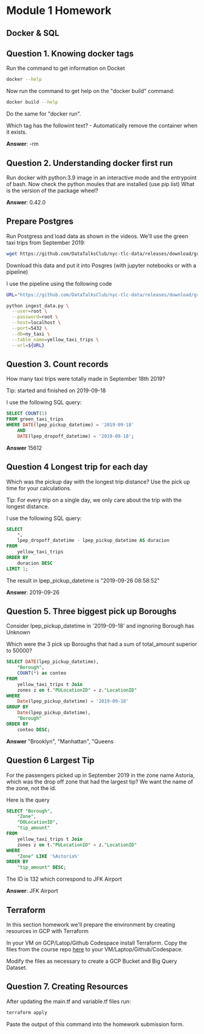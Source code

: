 # Module 1 Homework

## Docker & SQL

## Question 1. Knowing docker tags

Run the command to get information on Docket

```bash
docker --help
```
Now run the command to get help on the "docker build" command:

```bash
docker build --help
```

Do the same for "docker run".

Which tag has the followint text? - Automatically remove the container when it exists.

**Answer**: -rm

## Question 2. Understanding docker first run

Run docker with python:3.9 image in an interactive mode and the entrypoint of bash. Now check the python moules that are installed (use pip list) What is the version of the package wheel?

**Answer**: 0.42.0

## Prepare Postgres

Run Postgress and load data as shown in the videos. We'll use the green taxi trips from September 2019:

```bash
wget https://github.com/DataTalksClub/nyc-tlc-data/releases/download/green/green_tripdata_2019-09.csv.gz
```

Download this data and put it into Posgres (with jupyter notebooks or with a pipeline)

I use the pipeline using the following code

```bash
URL="https://github.com/DataTalksClub/nyc-tlc-data/releases/download/green/green_tripdata_2019-09.csv.gz"

python ingest_data.py \
  --user=root \
  --password=root \
  --host=localhost \
  --port=5432 \
  --db=ny_taxi \
  --table_name=yellow_taxi_trips \
  --url=${URL}
```

## Question 3. Count records

How many taxi trips were totally made in September 18th 2019?

Tip: started and finished on 2019-09-18

I use the following SQL query:

```SQL
SELECT COUNT(1)
FROM green_taxi_trips 
WHERE DATE(lpep_pickup_datetime) = '2019-09-18' 
	AND
	DATE(lpep_dropoff_datetime) = '2019-09-18';
```

**Answer** 15612

## Question 4 Longest trip for each day

Which was the pickup day with the longest trip distance? Use the pick up time for your calculations.

Tip: For every trip on a single day, we only care about the trip with the longest distance.

I use the following SQL query:

```SQL
SELECT 
    *, 
    lpep_dropoff_datetime - lpep_pickup_datetime AS duracion
FROM 
    yellow_taxi_trips
ORDER BY 
    duracion DESC
LIMIT 1;
```

The result in lpep_pickup_datetime is "2019-09-26 08:58:52"

**Answer**: 2019-09-26

## Question 5. Three biggest pick up Boroughs

Consider lpep_pickup_datetime in '2019-09-18' and ingnoring Borough has Unknown

Which were the 3 pick up Boroughs that had a sum of total_amount superior to 50000?

```SQL
SELECT DATE(lpep_pickup_datetime), 
	"Borough",
	COUNT(*) as conteo
FROM 
    yellow_taxi_trips t Join
	zones z on t."PULocationID" = z."LocationID"
WHERE
	Date(lpep_pickup_datetime) = '2019-09-18'
GROUP BY
	Date(lpep_pickup_datetime),
	"Borough"
ORDER BY 
    conteo DESC;
```

**Answer** "Brooklyn", "Manhattan", "Queens

## Question 6 Largest Tip

For the passengers picked up in September 2019 in the zone name Astoria, which was the drop off zone that had the largest tip? We want the name of the zone, not the id.

Here is the query

```SQL
SELECT "Borough",
	"Zone",
	"DOLocationID",
	"tip_amount"
FROM 
    yellow_taxi_trips t Join
	zones z on t."PULocationID" = z."LocationID"
WHERE
	"Zone" LIKE '%Astoria%'
ORDER BY 
    "tip_amount" DESC;
```

The ID is 132 which correspond to JFK Airport

**Answer**: JFK Airport

## Terraform

In this section homework we'll prepare the environment by creating resources in GCP with Terraform

In your VM on GCP/Latop/Github Codespace install Terraform. Copy the files from the course repo [here](https://github.com/DataTalksClub/data-engineering-zoomcamp/tree/main/01-docker-terraform/1_terraform_gcp/terraform) to your VM/Laptop/Github/Codespace.

Modify the files as necessary to create a GCP Bucket and Big Query Dataset.

## Question 7. Creating Resources

After updating the main.tf and variable.tf files run:

```bash
terraform apply
```

Paste the output of this command into the homework submission form.
